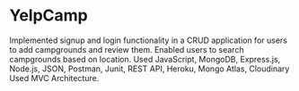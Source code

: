 # YelpCamp
Implemented signup and login functionality in a CRUD application for users to add campgrounds and review them. Enabled users to search campgrounds based on location. Used JavaScript, MongoDB, Express.js, Node.js, JSON, Postman, Junit, REST API, Heroku, Mongo Atlas, Cloudinary
Used MVC Architecture.

